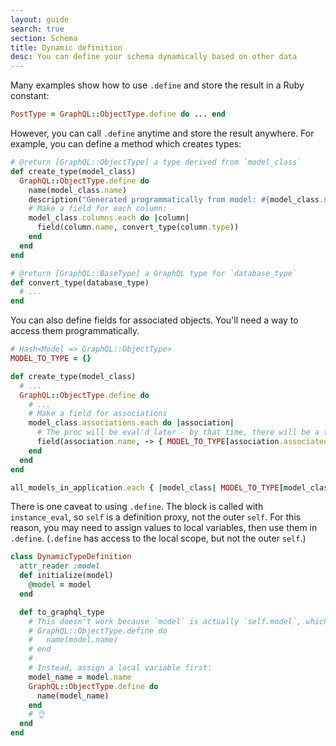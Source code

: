 ```yaml
---
layout: guide
search: true
section: Schema
title: Dynamic definition
desc: You can define your schema dynamically based on other data
---
```


Many examples show how to use `.define` and store the result in a Ruby constant:

```ruby
PostType = GraphQL::ObjectType.define do ... end
```

However, you can call `.define` anytime and store the result anywhere. For example, you can define a method which creates types:

```ruby
# @return [GraphQL::ObjectType] a type derived from `model_class`
def create_type(model_class)
  GraphQL::ObjectType.define do
    name(model_class.name)
    description("Generated programmatically from model: #{model_class.name}")
    # Make a field for each column:
    model_class.columns.each do |column|
      field(column.name, convert_type(column.type))
    end
  end
end

# @return [GraphQL::BaseType] a GraphQL type for `database_type`
def convert_type(database_type)
  # ...
end
```

You can also define fields for associated objects. You'll need a way to access them programmatically.

```ruby
# Hash<Model => GraphQL::ObjectType>
MODEL_TO_TYPE = {}

def create_type(model_class)
  # ...
  GraphQL::ObjectType.define do
    # ...
    # Make a field for associations
    model_class.associations.each do |association|
      # The proc will be eval'd later - by that time, there will be a type in the lookup hash
      field(association.name, -> { MODEL_TO_TYPE[association.associated_model] })
    end
  end
end

all_models_in_application.each { |model_class| MODEL_TO_TYPE[model_class] = create_type(model_class) }
```

There is one caveat to using `.define`. The block is called with `instance_eval`, so `self` is a definition proxy, not the outer `self`. For this reason, you may need to assign values to local variables, then use them in `.define`. (`.define` has access to the local scope, but not the outer `self`.)

```ruby
class DynamicTypeDefinition
  attr_reader :model
  def initialize(model)
    @model = model
  end

  def to_graphql_type
    # This doesn't work because `model` is actually `self.model`, which doesn't work inside `.define`
    # GraphQL::ObjectType.define do
    #   name(model.name)
    # end
    #
    # Instead, assign a local variable first:
    model_name = model.name
    GraphQL::ObjectType.define do
      name(model_name)
    end
    # 👌
  end
end
```
